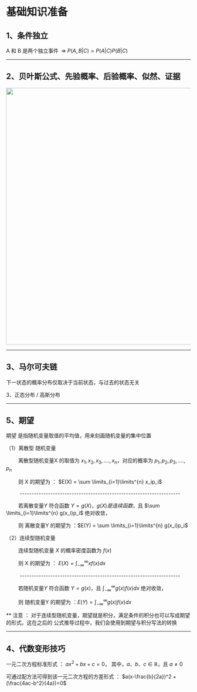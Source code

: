 # 基础知识准备



## 1、条件独立

A 和 B 是两个独立事件 $\; \Rightarrow \; P(A, B|C) = P(A|C) P(B|C)$



----



## 2、贝叶斯公式、先验概率、后验概率、似然、证据

<img src="https://p.ipic.vip/0mwr0x.jpg" width="700"> 





----







## 3、马尔可夫链

下一状态的概率分布仅取决于当前状态，与过去的状态无关



3、正态分布 / 高斯分布



















----



## 5、期望



期望 是指随机变量取值的平均值，用来刻画随机变量的集中位置

（1）离散型 随机变量

$\quad \quad$离散型随机变量X 的取值为 $x_1, x_2, x_3, ...., x_n$，对应的概率为 $p_1, p_2, p_3, ...., p_n$

$\quad \quad$则 X 的期望为 ： $E(X) = \sum \limits_{i=1}\limits^{n} x_ip_i$

$\quad \quad$ \--------------------------------------------------------------------

$\quad \quad$若离散变量$Y$ 符合函数 $Y=g(X)，g(X)是连续函数$，且 $\sum \limits_{i=1}\limits^{n} g(x_i)p_i$ 绝对收敛，

$\quad \quad$则 离散变量Y 的期望为 ：$E(Y) = \sum \limits_{i=1}\limits^{n} g(x_i)p_i$

（2）连续型随机变量

$\quad \quad$连续型随机变量 $X$ 的概率密度函数为 $f(x)$

$\quad \quad$则 X 的期望为 ： $E(X) = \int_{- \infty}^{\infty} xf(x)dx$

$\quad \quad$ \--------------------------------------------------------------------

$\quad \quad$若随机变量$Y$ 符合函数 $Y=g(x)$，且 $\int_{- \infty}^{\infty} g(x)f(x)dx$ 绝对收敛，

$\quad \quad$则 随机变量Y 的期望为 ：$E(Y) = \int_{- \infty}^{\infty} g(x)f(x)dx$

** 注意 ： 对于连续型随机变量，期望就是积分，满足条件的积分也可以写成期望的形式。这在之后的 公式推导过程中，我们会使用到期望与积分写法的转换

---



## 4、代数变形技巧

一元二次方程标准形式 ： $ax^2 + bx + c = 0$， 其中，$a、b、c \in \mathbb{R}$，且 $a \neq 0$

可通过配方法可得到该一元二次方程的方差形式 ： $a(x-\frac{b}{2a})^2 + (\frac{4ac-b^2}{4a})=0$





